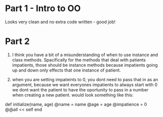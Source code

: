# Part 1 - Intro to OO
Looks very clean and no extra code written - good job! 

# Part 2

1. I think you have a bit of a misunderstanding of when to use instance and class methods. Spacifically for the methods that deal with patients impatients, those should be instance methods because impatients going up and down only effects that one instance of patient. 

2. when you are setting impateints to 0, you dont need to pass that in as an argument, because we want everyones impatients to always start with 0 we dont want the patient to have the oportunity to pass in a number when creating a new patient. would look something like this:

 def initialize(name, age)
        @name = name
        @age = age
        @impatience = 0
        @@all << self
    end